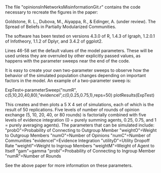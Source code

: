The file "opinionsInNetworksMisinformationGit.r" contains the code necessary to recreate the figures in the paper:

Goldstone, R. L., Dubova, M., Aiyappa, R., & Edinger, A. (under review). The Spread of Beliefs in Partially Modularized Communities.

The software has been tested on versions 4.3.0 of R, 1.4.3 of Igraph, 1.2.0.1 of Infotheory, 1.1.2 of Dplyr, and 3.4.2 of ggplot2.

Lines 46-58 set the default values of the model parameters.  These will be used unless they are overruled by other explicitly passed values, as happens with the parameter sweeps near the end of the code.

It is easy to create your own two-parameter sweeps to observe how the behavior of the simulated population changes depending on important factors in the model.  An example of a two-parameter sweep is:

ExpTest<-parameterSweep("numR", c(5,10,20,40,80),"evidenceI",c(0,0.25,0.75,1),reps=50)
plotResults(ExpTest)

This creates and then plots a 5 X 4 set of simulations, each of which is the result of 50 replications.  Five levels of number of rounds of opinion exchange (5, 10, 20, 40, or 80 rounds) is factorially combined with five levels of evidence integration (0 = purely summing agents, 0.25, 0.75, and 1 = purely averaging agents).  The parameters that can be simulated include:
"probO"=Probability of Connecting to Outgroup Member
"weightO"=Weight to Outgroup Members
"numO"=Number of Opinions
"numC"=Number of Communities
"evidenceI"=Evidence Integration
"utilityD"=Utility Dropoff Rate
"weightI"=Weight to Ingroup Members
"weightM"=Weight of Agent to Itself
"gam"=gamma
"probI"=Probability of Connecting to Ingroup Member
"numR"=Number of Rounds

See the above paper for more information on these parameters.
